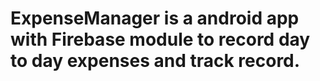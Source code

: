 # ExpenseManager is a android app with Firebase module to record day to day expenses and track record.
